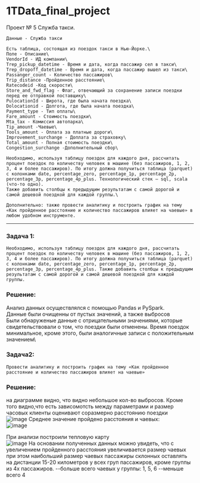 # 1TData_final_project
Проект № 5
Служба такси.

```Все операции должны считаться локально.
Данные - Служба такси 

Есть таблица, состоящая из поездок такси в Нью-Йорке.\
Поле - Описание\
VendorId - ИД компании\
Trep_pickup_datetime - Время и дата, когда пассажир сел в такси\
Trep_dropoff_datetime - Время и дата, когда пассажир вышел из такси\
Passanger_count - Количество пассажиров\
Trip_distance -Пройденное расстояние\
Ratecodeid -Код скорости\
Store_and_fwd_flag - Флаг, отвечающий за сохранение записи поездки перед ее отправкой поставщику\
PulocationId - Широта, где была начата поездка\
Dolocationid - Долгота, где была начата поездка\
Payment_type - Тип оплаты\
Fare_amount - Стоимость поездки\
Mta_tax - Комиссия автопарка\
Tip_amount -Чаевые\
Tools_amount - Оплата за платные дороги\
Improvement_surchange - Доплата за страховку\
Total_amount - Полная стоимость поездки\
Congestion_surchange -Дополнительный сбор\

Необходимо, используя таблицу поездок для каждого дня, рассчитать процент поездок по количеству человек в машине (без пассажиров, 1, 2, 3, 4 и более пассажиров). По итогу должна получиться таблица (parquet) с колонками date, percentage_zero, percentage_1p, percentage_2p, percentage_3p, percentage_4p_plus. Технологический стек — sql, scala (что-то одно). 
Также добавить столбцы к предыдущим результатам с самой дорогой и самой дешевой поездкой для каждой группы.\

Дополнительно: также провести аналитику и построить график на тему «Как пройденное расстояние и количество пассажиров влияет на чаевые» в любом удобном инструменте.
```

-----------------

### Задача 1:
```Необходимо, используя таблицу поездок для каждого дня, рассчитать процент поездок по количеству человек в машине (без пассажиров, 1, 2, 3, 4 и более пассажиров). По итогу должна получиться таблица (parquet) c колонками date, percentage_zero, percentage_1p, percentage_2p, percentage_3p, percentage_4p_plus. Также добавить столбцы к предыдущим результатам с самой дорогой и самой дешевой поездкой для каждой группы.```
### Решение:
Анализ данных осуществлялся с помощью Pandas и PySpark.\
Данные были очищенны от пустых значений, а также выбросов \
Были обнаруженые данные с отрицательными значениями, которые свидетельствовали о том, что поездки были отменены. Время поездок минимальное, кроме этого, были аналогичные записи с положительным значением\
### Задача2:
```Провести аналитику и построить график на тему «Как пройденное расстояние и количество пассажиров влияет на чаевые»```
### Решение:
на диаграмме видно, что видно небольшое кол-во выбросов. Кроме того видно,что есть зависомотсть между параметрами и размер часовых клиенты оценивают соразмерно расстоянию поездки\
![image](https://github.com/SixStringEmperor/1TData_final_project/blob/main/1.png)
Среднее значение пройдено расстояния и чаевых:\
![image](https://github.com/SixStringEmperor/1TData_final_project/blob/main/3.png)

При анализи построили тепловую карту\
![image](https://github.com/SixStringEmperor/1TData_final_project/blob/main/2.png)
На основании полученных данных можно увидеть, что с увеличением пройденного расстояния увеличивается размер чаевых при этом наибольший размер чаевых пассажиры склонных оставлять на дистанции 15-20 километров у всех груп пассажиров, кроме группы из 4х пассажиров.
--больше всего чаевых у группы: 1, 5, 6
--меньше всего 4
